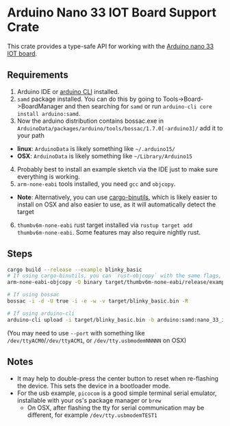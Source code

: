 # Arduino Nano 33 IOT Board Support Crate

This crate provides a type-safe API for working with the [Arduino nano 33 IOT board](https://store.arduino.cc/usa/nano-33-iot).

## Requirements

1. Arduino IDE or [arduino CLI](https://github.com/arduino/arduino-cli) installed.
2. `samd` package installed. You can do this by going to Tools->Board->BoardManager and then searching for `samd` or run `arduino-cli core install arduino:samd`.
3. Now the arduino distribution contains bossac.exe in `ArduinoData/packages/arduino/tools/bossac/1.7.0[-arduino3]/` add it to your path
  - **linux**: `ArduinoData` is likely something like `~/.arduino15/`
  - **OSX**: `ArduinoData` is likely something like `~/Library/Arduino15`
4. Probably best to install an example sketch via the IDE just to make sure everything is working.
5. `arm-none-eabi` tools installed, you need `gcc` and `objcopy`.
  -  **Note**: Alternatively, you can use [cargo-binutils](https://github.com/rust-embedded/cargo-binutils), which is likely easier to install on OSX and also easier to use, as it will automatically detect the target
6. `thumbv6m-none-eabi` rust target installed via `rustup target add thumbv6m-none-eabi`. Some features may also require nightly rust.

## Steps
```bash
cargo build --release --example blinky_basic
# If using cargo-binutils, you can `rust-objcopy` with the same flags, or combine these 2 steps with `cargo objcopy`
arm-none-eabi-objcopy -O binary target/thumbv6m-none-eabi/release/examples/blinky_basic target/blinky_basic.bin

# If using bossac
bossac -i -d -U true -i -e -w -v target/blinky_basic.bin -R

# If using arduino-cli
arduino-cli upload -i target/blinky_basic.bin -b arduino:samd:nano_33_iot -p /dev/ttyACM0
```
(You may need to use `--port` with something like `/dev/ttyACM0`/`/dev/ttyACM1`, or `/dev/tty.usbmodemNNNNN` on OSX)

## Notes
 - It may help to double-press the center button to reset when re-flashing the device. This sets the device in a bootloader mode.
 - For the usb example, `picocom` is a good simple terminal serial emulator, installable with your os's package manager or `brew`
   - On OSX, after flashing the tty for serial communication may be different, for example `/dev/tty.usbmodemTEST1`
